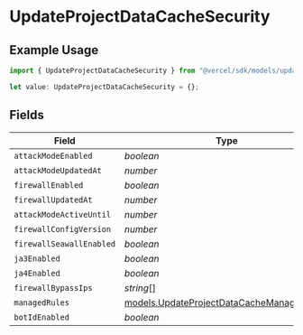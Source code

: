# UpdateProjectDataCacheSecurity

## Example Usage

```typescript
import { UpdateProjectDataCacheSecurity } from "@vercel/sdk/models/updateprojectdatacacheop.js";

let value: UpdateProjectDataCacheSecurity = {};
```

## Fields

| Field                                                                                        | Type                                                                                         | Required                                                                                     | Description                                                                                  |
| -------------------------------------------------------------------------------------------- | -------------------------------------------------------------------------------------------- | -------------------------------------------------------------------------------------------- | -------------------------------------------------------------------------------------------- |
| `attackModeEnabled`                                                                          | *boolean*                                                                                    | :heavy_minus_sign:                                                                           | N/A                                                                                          |
| `attackModeUpdatedAt`                                                                        | *number*                                                                                     | :heavy_minus_sign:                                                                           | N/A                                                                                          |
| `firewallEnabled`                                                                            | *boolean*                                                                                    | :heavy_minus_sign:                                                                           | N/A                                                                                          |
| `firewallUpdatedAt`                                                                          | *number*                                                                                     | :heavy_minus_sign:                                                                           | N/A                                                                                          |
| `attackModeActiveUntil`                                                                      | *number*                                                                                     | :heavy_minus_sign:                                                                           | N/A                                                                                          |
| `firewallConfigVersion`                                                                      | *number*                                                                                     | :heavy_minus_sign:                                                                           | N/A                                                                                          |
| `firewallSeawallEnabled`                                                                     | *boolean*                                                                                    | :heavy_minus_sign:                                                                           | N/A                                                                                          |
| `ja3Enabled`                                                                                 | *boolean*                                                                                    | :heavy_minus_sign:                                                                           | N/A                                                                                          |
| `ja4Enabled`                                                                                 | *boolean*                                                                                    | :heavy_minus_sign:                                                                           | N/A                                                                                          |
| `firewallBypassIps`                                                                          | *string*[]                                                                                   | :heavy_minus_sign:                                                                           | N/A                                                                                          |
| `managedRules`                                                                               | [models.UpdateProjectDataCacheManagedRules](../models/updateprojectdatacachemanagedrules.md) | :heavy_minus_sign:                                                                           | N/A                                                                                          |
| `botIdEnabled`                                                                               | *boolean*                                                                                    | :heavy_minus_sign:                                                                           | N/A                                                                                          |
